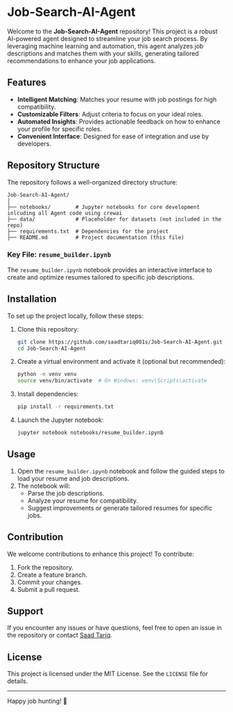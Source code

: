 # Job-Search-AI-Agent

Welcome to the **Job-Search-AI-Agent** repository! This project is a robust AI-powered agent designed to streamline your job search process. By leveraging machine learning and automation, this agent analyzes job descriptions and matches them with your skills, generating tailored recommendations to enhance your job applications.

## Features
- **Intelligent Matching**: Matches your resume with job postings for high compatibility.
- **Customizable Filters**: Adjust criteria to focus on your ideal roles.
- **Automated Insights**: Provides actionable feedback on how to enhance your profile for specific roles.
- **Convenient Interface**: Designed for ease of integration and use by developers.

## Repository Structure
The repository follows a well-organized directory structure:

```plaintext
Job-Search-AI-Agent/
│
├── notebooks/        # Jupyter notebooks for core development inlcuding all Agent code using crewai
├── data/             # Placeholder for datasets (not included in the repo)
├── requirements.txt  # Dependencies for the project
├── README.md         # Project documentation (this file)
```

### Key File: `resume_builder.ipynb`
The `resume_builder.ipynb` notebook provides an interactive interface to create and optimize resumes tailored to specific job descriptions.

## Installation
To set up the project locally, follow these steps:

1. Clone this repository:
   ```bash
   git clone https://github.com/saadtariq001s/Job-Search-AI-Agent.git
   cd Job-Search-AI-Agent
   ```

2. Create a virtual environment and activate it (optional but recommended):
   ```bash
   python -m venv venv
   source venv/bin/activate  # On Windows: venv\Scripts\activate
   ```

3. Install dependencies:
   ```bash
   pip install -r requirements.txt
   ```

4. Launch the Jupyter notebook:
   ```bash
   jupyter notebook notebooks/resume_builder.ipynb
   ```

## Usage
1. Open the `resume_builder.ipynb` notebook and follow the guided steps to load your resume and job descriptions.
2. The notebook will:
   - Parse the job descriptions.
   - Analyze your resume for compatibility.
   - Suggest improvements or generate tailored resumes for specific jobs.

## Contribution
We welcome contributions to enhance this project! To contribute:
1. Fork the repository.
2. Create a feature branch.
3. Commit your changes.
4. Submit a pull request.

## Support
If you encounter any issues or have questions, feel free to open an issue in the repository or contact [Saad Tariq](https://github.com/saadtariq001s).

## License
This project is licensed under the MIT License. See the `LICENSE` file for details.

---
Happy job hunting! 🎯
